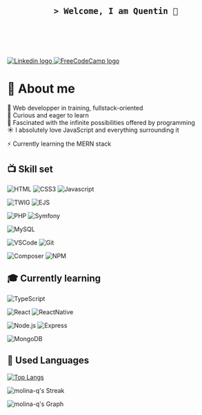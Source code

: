 <!--
**Molina-Q/Molina-Q** is a ✨ _special_ ✨ repository because its `README.md` (this file) appears on your GitHub profile.
![MongoDB](https://img.shields.io/badge/MongoDB-4EA94B?style=for-the-badge&logo=mongodb&logoColor=white)

Here are some ideas to get you started:

- 🔭 I’m currently working on ...
- 🌱 I’m currently learning ...
- 👯 I’m looking to collaborate on ...
- 🤔 I’m looking for help with ...
- 💬 Ask me about ...
- 📫 How to reach me: ...
- 😄 Pronouns: ...
- ⚡ Fun fact: ...
-->
<!-- intro -->

<h3 align="center"> </br></br></br>
	<samp> <h3>&gt; Welcome, I am Quentin 🎇 </h3>
	</samp></br></br></br>
</h3>



<a href="https://www.linkedin.com/in/quentin-molina" target="_blank">
	<img src="https://img.shields.io/badge/LinkedIn-0077B5?style=for-the-badge&logo=linkedin&logoColor=white" alt="Linkedin logo"/>
</a>

<a href="https://www.freecodecamp.org/Molina-Q" target="_blank">
	<img src="https://img.shields.io/badge/freecodecamp-27273D?style=for-the-badge&logo=freecodecamp&logoColor=white" alt="FreeCodeCamp logo"/>
</a>
 	
<!-- about -->
# 🎴 About me
🌱  Web developper in training, fullstack-oriented<br/>
🔭  Curious and eager to learn<br/>
🌌  Fascinated with the infinite possibilities offered by programming<br/>
☀️  I absolutely love JavaScript and everything surrounding it

⚡ Currently learning the MERN stack

<!-- skills -->
## 📺 Skill set

![HTML](https://img.shields.io/badge/HTML5-E34F26?style=for-the-badge&logo=html5&logoColor=white)
![CSS3](https://img.shields.io/badge/CSS3-1572B6?style=for-the-badge&logo=css3&logoColor=white)
![Javascript](https://img.shields.io/badge/JavaScript-323330?style=for-the-badge&logo=javascript&logoColor=F7DF1E) 

![TWIG](https://img.shields.io/static/v1?style=for-the-badge&message=Twig&color=bbcf1c&label=template&nbsp;engines)
![EJS](https://img.shields.io/static/v1?style=for-the-badge&message=ejs&color=247520&label=)

![PHP](https://img.shields.io/badge/PHP-777BB4?style=for-the-badge&logo=php&logoColor=white)
![Symfony](https://img.shields.io/badge/symfony-%23000000.svg?style=for-the-badge&logo=symfony&logoColor=white)

![MySQL](https://img.shields.io/badge/MySQL-00000F?style=for-the-badge&logo=mysql&logoColor=white)


![VSCode](https://img.shields.io/badge/Visual_Studio-0078d7?style=for-the-badge&logo=visual%20studio&logoColor=white)
![Git](https://img.shields.io/badge/git-%23F05033.svg?style=for-the-badge&logo=git&logoColor=white)

![Composer](https://img.shields.io/static/v1?style=for-the-badge&message=Composer&color=885630&logo=Composer&logoColor=FFFFFF&label=)
![NPM](https://img.shields.io/badge/NPM-%23CB3837.svg?style=for-the-badge&logo=npm&logoColor=white)

## 🎓 Currently learning

![TypeScript](https://img.shields.io/badge/TypeScript-007ACC?style=for-the-badge&logo=typescript&logoColor=white)

![React](https://img.shields.io/badge/React-20232A?style=for-the-badge&logo=react&logoColor=61DAFB)
![ReactNative](https://img.shields.io/badge/React_Native-20232A?style=for-the-badge&logo=react&logoColor=61DAFB)

![Node.js](https://img.shields.io/badge/Node.js-43853D?style=for-the-badge&logo=node.js&logoColor=white)
![Express](https://img.shields.io/static/v1?style=for-the-badge&message=Express&color=000000&logo=Express&logoColor=FFFFFF&label=)

![MongoDB](https://img.shields.io/badge/MongoDB-4EA94B?style=for-the-badge&logo=mongodb&logoColor=white)

## 📼 Used Languages
	
[![Top Langs](https://github-readme-stats.vercel.app/api/top-langs/?username=molina-q&theme=material-palenight&hide_border=true)](https://github.com/anuraghazra/github-readme-stats)

![molina-q's Streak](https://github-readme-streak-stats.herokuapp.com/?user=molina-q&theme=material-palenight&hide_border=true)

![molina-q's Graph](https://github-readme-activity-graph.vercel.app/graph?username=molina-q&theme=material-palenight&area=true&hide_border=true)

